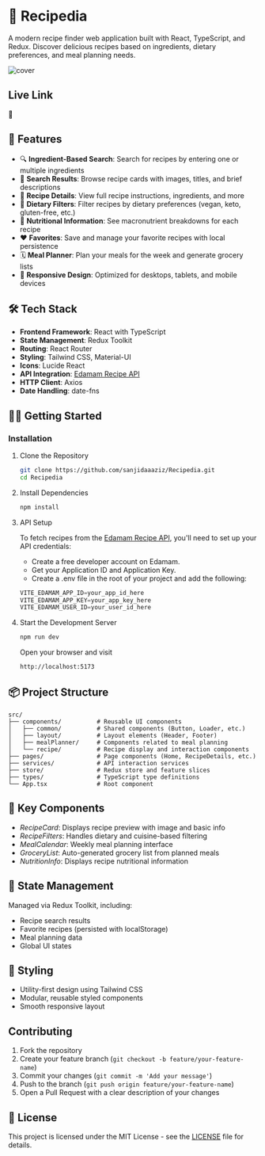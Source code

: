 # 🍳 Recipedia

A modern recipe finder web application built with React, TypeScript, and Redux. Discover delicious recipes based on ingredients, dietary preferences, and meal planning needs.

![cover](https://github.com/user-attachments/assets/75e97b67-76f4-48ec-a7dc-bcd5e5f51174)


## Live Link

🔗

## 🚀 Features

- 🔍 **Ingredient-Based Search**: Search for recipes by entering one or multiple ingredients
- 📄 **Search Results**: Browse recipe cards with images, titles, and brief descriptions
- 📖 **Recipe Details**: View full recipe instructions, ingredients, and more
- 🌿 **Dietary Filters**: Filter recipes by dietary preferences (vegan, keto, gluten-free, etc.)
- 🍎 **Nutritional Information**: See macronutrient breakdowns for each recipe
- ❤️ **Favorites**: Save and manage your favorite recipes with local persistence
- 🗓 **Meal Planner**: Plan your meals for the week and generate grocery lists
- 📱 **Responsive Design**: Optimized for desktops, tablets, and mobile devices

## 🛠 Tech Stack

- **Frontend Framework**: React with TypeScript
- **State Management**: Redux Toolkit
- **Routing**: React Router
- **Styling**: Tailwind CSS, Material-UI
- **Icons**: Lucide React
- **API Integration**: [Edamam Recipe API](https://developer.edamam.com/)
- **HTTP Client**: Axios
- **Date Handling**: date-fns

## 🏃‍♂ Getting Started

### Installation

 1. Clone the Repository

    ```bash
    git clone https://github.com/sanjidaaaziz/Recipedia.git
    cd Recipedia
    ```

 2. Install Dependencies

    ```bash
    npm install
    ```

 3. API Setup

    To fetch recipes from the [Edamam Recipe API](https://developer.edamam.com/), you'll need to set up your API credentials:

    - Create a free developer account on Edamam.
    - Get your Application ID and Application Key.
    - Create a .env file in the root of your project and add the following:

     ```typescript
    VITE_EDAMAM_APP_ID=your_app_id_here
    VITE_EDAMAM_APP_KEY=your_app_key_here
    VITE_EDAMAM_USER_ID=your_user_id_here
    ```

4. Start the Development Server

   ```bash
   npm run dev
   ```

   Open your browser and visit

   ```bash
   http://localhost:5173
   ```

## 📦 Project Structure
   
```
src/
├── components/          # Reusable UI components
│   ├── common/          # Shared components (Button, Loader, etc.)
│   ├── layout/          # Layout elements (Header, Footer)
│   ├── mealPlanner/     # Components related to meal planning
│   └── recipe/          # Recipe display and interaction components
├── pages/               # Page components (Home, RecipeDetails, etc.)
├── services/            # API interaction services
├── store/               # Redux store and feature slices
├── types/               # TypeScript type definitions
└── App.tsx              # Root component
```

## 🔑 Key Components

- _RecipeCard_: Displays recipe preview with image and basic info
- _RecipeFilters_: Handles dietary and cuisine-based filtering
- _MealCalendar_: Weekly meal planning interface
- _GroceryList_: Auto-generated grocery list from planned meals
- _NutritionInfo_: Displays recipe nutritional information

## 🔄 State Management

Managed via Redux Toolkit, including:

- Recipe search results
- Favorite recipes (persisted with localStorage)
- Meal planning data
- Global UI states

## 🎨 Styling

- Utility-first design using Tailwind CSS
- Modular, reusable styled components
- Smooth responsive layout

## Contributing

1. Fork the repository
2. Create your feature branch (`git checkout -b feature/your-feature-name`)
3. Commit your changes (`git commit -m 'Add your message'`)
4. Push to the branch (`git push origin feature/your-feature-name`)
5. Open a Pull Request with a clear description of your changes

## 📝 License

This project is licensed under the MIT License - see the [LICENSE](LICENSE) file for details.
